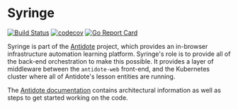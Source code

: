 # Syringe

[![Build Status](https://travis-ci.org/nre-learning/syringe.svg?branch=master)](https://travis-ci.org/nre-learning/syringe)
[![codecov](https://codecov.io/gh/nre-learning/syringe/branch/master/graph/badge.svg)](https://codecov.io/gh/nre-learning/syringe)
[![Go Report Card](https://goreportcard.com/badge/github.com/nre-learning/antidote-core)](https://goreportcard.com/report/github.com/nre-learning/antidote-core)

Syringe is part of the [Antidote](https://github.com/nre-learning/antidote) project, which provides an in-browser infrastructure automation learning platform. Syringe's role is to provide all of the back-end orchestration to make this possible. It provides a layer of middleware between the `antidote-web` front-end, and the Kubernetes cluster where all of Antidote's lesson entities are running.

The [Antidote documentation](https://antidoteproject.readthedocs.io/) contains architectural information as well as steps to get started working on the code.
